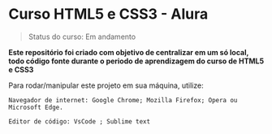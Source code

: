 # Curso HTML5 e CSS3 - Alura

> Status do curso: Em andamento

<b>Este repositório foi criado com objetivo de centralizar em um só local, todo código fonte durante o periodo de aprendizagem do curso de HTML5 e CSS3</b>

Para rodar/manipular este projeto em sua máquina, utilize: 

````
Navegador de internet: Google Chrome; Mozilla Firefox; Opera ou Microsoft Edge.

Editor de código: VsCode ; Sublime text
````
